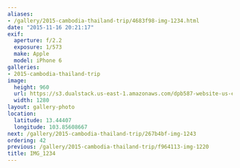 ```yaml
---
aliases:
- /gallery/2015-cambodia-thailand-trip/4683f98-img-1234.html
date: "2015-11-16 20:21:17"
exif:
  aperture: f/2.2
  exposure: 1/573
  make: Apple
  model: iPhone 6
galleries:
- 2015-cambodia-thailand-trip
image:
  height: 960
  url: https://s3.dualstack.us-east-1.amazonaws.com/dpb587-website-us-east-1/asset/gallery/2015-cambodia-thailand-trip/4683f98-img-1234~1280.jpg
  width: 1280
layout: gallery-photo
location:
  latitude: 13.44407
  longitude: 103.85608667
next: /gallery/2015-cambodia-thailand-trip/267b4bf-img-1243
ordering: 42
previous: /gallery/2015-cambodia-thailand-trip/f964113-img-1220
title: IMG_1234
---
```

